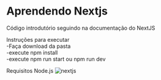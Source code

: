 # Aprendendo Nextjs
Código introdutório seguindo na documentação do NextJS

Instruções para executar<br>
-Faça download da pasta <br>
-execute npm install <br>
-execute npm run start ou npm run dev <br>

Requisitos Node.js
![nextjs](https://miro.medium.com/max/1000/0*hXm4rb8UAf5DEhZ2.png)
